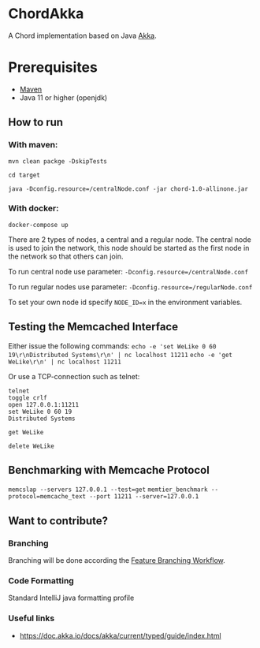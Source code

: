 # ChordAkka
A Chord implementation based on Java [Akka](https://akka.io/).

# Prerequisites 
- [Maven](https://maven.apache.org/)
- Java 11 or higher (openjdk)

## How to run

### With maven:
`mvn clean packge -DskipTests`

`cd target`

`java -Dconfig.resource=/centralNode.conf -jar chord-1.0-allinone.jar`

### With docker:
`docker-compose up`

There are 2 types of nodes, a central and a regular node. The central node is used to join the network, this node should be started as the first node in the network so that others can join.

To run central node use parameter: `-Dconfig.resource=/centralNode.conf`

To run regular nodes use parameter: `-Dconfig.resource=/regularNode.conf`

To set your own node id specify `NODE_ID=x` in the environment variables.

## Testing the Memcached Interface
Either issue the following commands:
`echo -e 'set WeLike 0 60 19\r\nDistributed Systems\r\n' | nc localhost 11211`
`echo -e 'get WeLike\r\n' | nc localhost 11211`

Or use a TCP-connection such as telnet:
```
telnet
toggle crlf
open 127.0.0.1:11211
set WeLike 0 60 19
Distributed Systems

get WeLike

delete WeLike
```
## Benchmarking with Memcache Protocol

`memcslap --servers 127.0.0.1 --test=get`
`memtier_benchmark --protocol=memcache_text --port 11211 --server=127.0.0.1`

## Want to contribute?
### Branching
Branching will be done according the [Feature Branching Workflow](https://www.atlassian.com/git/tutorials/comparing-workflows/feature-branch-workflow).

### Code Formatting
Standard IntelliJ java formatting profile

### Useful links
- https://doc.akka.io/docs/akka/current/typed/guide/index.html
